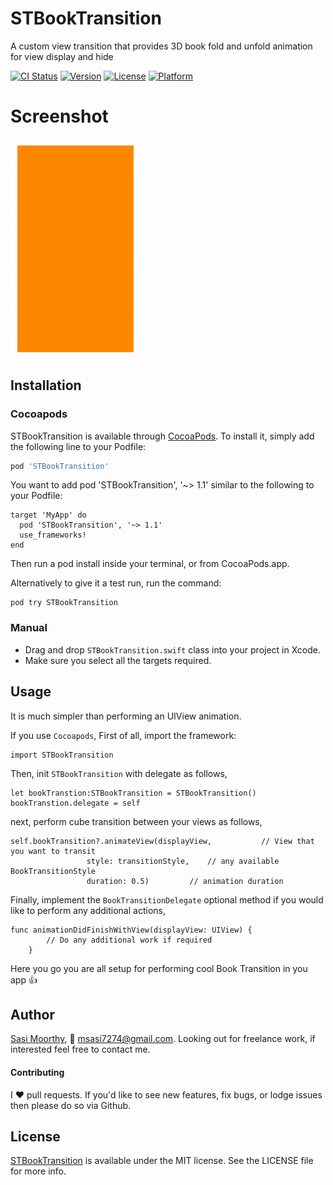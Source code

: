 # STBookTransition
A custom view transition that provides 3D book fold and unfold animation for view display and hide

[![CI Status](http://img.shields.io/travis/Sa74/STCubeTransition.svg?style=flat)](https://travis-ci.org/Sa74/STBookTransition)
[![Version](https://img.shields.io/cocoapods/v/STCubeTransition.svg?style=flat)](http://cocoapods.org/pods/STBookTransition)
[![License](https://img.shields.io/cocoapods/l/STCubeTransition.svg?style=flat)](http://cocoapods.org/pods/STBookTransition)
[![Platform](https://img.shields.io/cocoapods/p/STCubeTransition.svg?style=flat)](http://cocoapods.org/pods/STBookTransition)

# Screenshot
![STBookTransition](https://github.com/Sa74/STBookTransition/blob/master/STBookTransition/STBookTransition/screenShot/bookTransition.gif)

## Installation

### Cocoapods
STBookTransition is available through [CocoaPods](http://cocoapods.org). To install
it, simply add the following line to your Podfile:

```ruby
pod 'STBookTransition'
```
You want to add pod 'STBookTransition', '~> 1.1' similar to the following to your Podfile:

```
target 'MyApp' do
  pod 'STBookTransition', '~> 1.1'
  use_frameworks!
end
```
Then run a pod install inside your terminal, or from CocoaPods.app.

Alternatively to give it a test run, run the command:

```
pod try STBookTransition
```
### Manual
- Drag and drop `STBookTransition.swift` class into your project in Xcode.
- Make sure you select all the targets required.

## Usage

It is much simpler than performing an UIView animation. 

If you use `Cocoapods`, First of all, import the framework:

```
import STBookTransition
```

Then, init `STBookTransition` with delegate as follows,

```
let bookTranstion:STBookTransition = STBookTransition()
bookTranstion.delegate = self
```

next, perform cube transition between your views as follows,

```
self.bookTransition?.animateView(displayView, 			// View that you want to transit
				 style: transitionStyle, 	// any available BookTransitionStyle
				 duration: 0.5)			// animation duration
```

Finally, implement the `BookTransitionDelegate` optional method if you would like to perform any additional actions,

```
func animationDidFinishWithView(displayView: UIView) {
        // Do any additional work if required
    }
```

Here you go you are all setup for performing cool Book Transition in you app 👍

## Author

[Sasi Moorthy](https://twitter.com/Sasi3726), 📧 msasi7274@gmail.com. Looking out for freelance work, if interested feel free to contact me.

#### Contributing
I :heart: pull requests. If you'd like to see new features, fix bugs, or lodge
issues then please do so via Github.


## License

[STBookTransition](https://cocoapods.org/pods/STBookTransition) is available under the MIT license. See the LICENSE file for more info.
